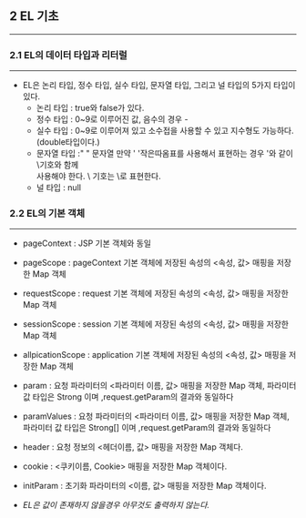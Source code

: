 ## 2 EL 기초

---

### 2.1 EL의 데이터 타입과 리터럴

---
* EL은 논리 타입, 정수 타입, 실수 타입, 문자열 타입, 그리고 널 타입의 5가지 타입이 있다.
  * 논리 타입 : true와 false가 있다.
  * 정수 타입 : 0~9로 이루어진 값, 음수의 경우 -
  * 실수 타입 : 0~9로 이루어져 있고 소수접을 사용할 수 있고 지수형도 가능하다.(double타입이다.)
  * 문자열 타입 :" " 문자열 만약 ' '작은따옴표를 사용해서 표현하는 경우 \'와 같이 \기호와 함께   
  사용해야 한다. \ 기호는 \\로 표현한다.
  * 널 타입 : null

### 2.2 EL의 기본 객체

---
* pageContext : JSP 기본 객체와 동일
* pageScope : pageContext 기본 객체에 저장된 속성의 <속성, 값> 매핑을 저장한 Map 객체
* requestScope : request 기본 객체에 저장된 속성의 <속성, 값> 매핑을 저장한 Map 객체
* sessionScope : session 기본 객체에 저장된 속성의 <속성, 값> 매핑을 저장한 Map 객체
* allpicationScope : application 기본 객체에 저장된 속성의 <속성, 값> 매핑을 저장한 Map 객체
* param : 요청 파라미터의 <파라미터 이름, 값> 매핑을 저장한 Map 객체, 파라미터 값 타입은 Strong
이며 ,request.getParam의 결과와 동일하다
* paramValues : 요청 파라미터의 <파라미터 이름, 값> 매핑을 저장한 Map 객체, 파라미터 값 타입은 Strong[]
  이며 ,request.getParam의 결과와 동일하다
* header : 요청 정보의 <헤더이름, 값> 매핑을 저장한 Map 객체다.
* cookie : <쿠키이름, Cookie> 매핑을 저장한 Map 객체이다.
* initParam : 초기화 파라미터의 <이름, 값> 매핑을 저장한 Map 객체이다.


* _EL은 값이 존재하지 않을경우 아무것도 출력하지 않는다._